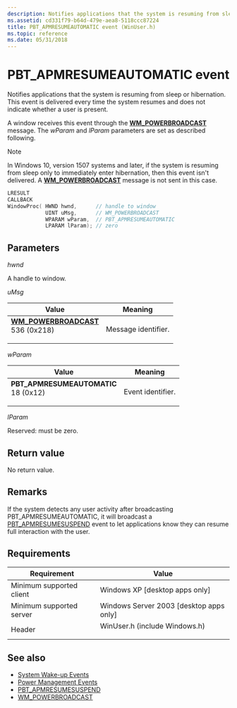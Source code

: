 ```yaml
---
description: Notifies applications that the system is resuming from sleep or hibernation. This event is delivered every time the system resumes and does not indicate whether a user is present.
ms.assetid: cd331f79-b64d-479e-aea8-5118ccc87224
title: PBT_APMRESUMEAUTOMATIC event (WinUser.h)
ms.topic: reference
ms.date: 05/31/2018
---
```


# PBT_APMRESUMEAUTOMATIC event

Notifies applications that the system is resuming from sleep or hibernation. This event is delivered every time the system resumes and does not indicate whether a user is present.

A window receives this event through the [**WM\_POWERBROADCAST**](wm-powerbroadcast.md) message. The *wParam* and *lParam* parameters are set as described following.

> [!NOTE]
> In Windows 10, version 1507 systems and later, if the system is resuming from sleep only to immediately enter hibernation, then this event isn't delivered. A [**WM\_POWERBROADCAST**](wm-powerbroadcast.md) message is not sent in this case.

```C++
LRESULT 
CALLBACK 
WindowProc( HWND hwnd,      // handle to window
            UINT uMsg,      // WM_POWERBROADCAST
            WPARAM wParam,  // PBT_APMRESUMEAUTOMATIC
            LPARAM lParam); // zero
```

## Parameters

*hwnd* 

A handle to window.

*uMsg*

| Value                                                                                                                                                                                                                                                                   | Meaning                        |
|-------------------------------------------------------------------------------------------------------------------------------------------------------------------------------------------------------------------------------------------------------------------------|--------------------------------|
| <span id="WM_POWERBROADCAST"></span><span id="wm_powerbroadcast"></span><dl> <dt>**[**WM\_POWERBROADCAST**](wm-powerbroadcast.md)**</dt> <dt>536 (0x218)</dt> </dl> | Message identifier.<br/> |

*wParam*

| Value                                                                                                                                                                                                                                                   | Meaning                      |
|---------------------------------------------------------------------------------------------------------------------------------------------------------------------------------------------------------------------------------------------------------|------------------------------|
| <span id="PBT_APMRESUMEAUTOMATIC"></span><span id="pbt_apmresumeautomatic"></span><dl> <dt>**PBT\_APMRESUMEAUTOMATIC**</dt> <dt>18 (0x12)</dt> </dl> | Event identifier.<br/> |

*lParam* 

Reserved: must be zero.

## Return value

No return value.

## Remarks

If the system detects any user activity after broadcasting PBT\_APMRESUMEAUTOMATIC, it will broadcast a [PBT\_APMRESUMESUSPEND](pbt-apmresumesuspend.md) event to let applications know they can resume full interaction with the user.

## Requirements

| Requirement | Value |
|-------------------------------------|----------------------------------------------------------------------------------------------------------|
| Minimum supported client<br/> | Windows XP \[desktop apps only\]<br/>                                                              |
| Minimum supported server<br/> | Windows Server 2003 \[desktop apps only\]<br/>                                                     |
| Header<br/>                   | <dl> <dt>WinUser.h (include Windows.h)</dt> </dl> |

## See also

* [System Wake-up Events](system-wake-up-events.md)
* [Power Management Events](power-management-events.md)
* [PBT_APMRESUMESUSPEND](pbt-apmresumesuspend.md)
* [WM_POWERBROADCAST](wm-powerbroadcast.md)
